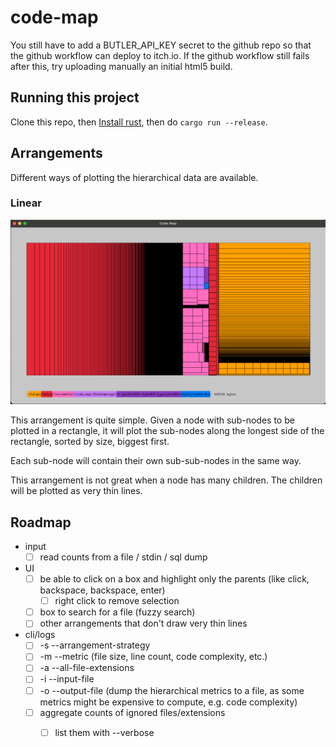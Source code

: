 # code-map

You still have to add a BUTLER_API_KEY secret to the github repo so that the github workflow
can deploy to itch.io. If the github workflow still fails after this, try uploading manually an initial html5 build.

## Running this project

Clone this repo, then [Install rust](https://www.rust-lang.org/tools/install), then do `cargo run --release`.


## Arrangements

Different ways of plotting the hierarchical data are available.

### Linear

![linear](./screenshots/linear.png)

This arrangement is quite simple. Given a node with sub-nodes to be plotted in a rectangle, it will plot the sub-nodes along the longest side of the rectangle, sorted by size, biggest first.

Each sub-node will contain their own sub-sub-nodes in the same way.

This arrangement is not great when a node has many children. The children will be plotted as very thin lines.


## Roadmap

- input 
  - [ ] read counts from a file / stdin / sql dump
- UI
  - [ ] be able to click on a box and highlight only the parents (like click, backspace, backspace, enter)
    - [ ] right click to remove selection
  - [ ] box to search for a file (fuzzy search)
  - [ ] other arrangements that don't draw very thin lines
- cli/logs
  - [ ] -s --arrangement-strategy
  - [ ] -m --metric (file size, line count, code complexity, etc.)
  - [ ] -a --all-file-extensions
  - [ ] -i --input-file
  - [ ] -o --output-file (dump the hierarchical metrics to a file, as some metrics might be expensive to compute, e.g. code complexity)
  - [ ] aggregate counts of ignored files/extensions
      - [ ] list them with --verbose

